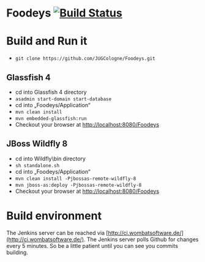 # Foodeys [![Build Status](http://ci.wombatsoftware.de/job/Foodeys/badge/icon)](http://ci.wombatsoftware.de/job/Foodeys/)

# Build and Run it
* ```git clone https://github.com/JUGCologne/Foodeys.git```

## Glassfish 4
* cd into Glassfish 4 directory
* ```asadmin start-domain start-database```
* cd into „Foodeys/Application“
* ```mvn clean install```
* ```mvn embedded-glassfish:run```
* Checkout your browser at [http://localhost:8080/Foodeys](http://localhost:8080/Foodeys)

## JBoss Wildfly 8
* cd into Wildfly\bin directory
* ```sh standalone.sh```
* cd into „Foodeys/Application“
* ```mvn clean install -Pjbossas-remote-wildfly-8```
* ```mvn jboss-as:deploy -Pjbossas-remote-wildfly-8```
* Checkout your browser at [http://localhost:8080/Foodeys](http://localhost:8080/Foodeys)


# Build environment
The Jenkins server can be reached via [http://ci.wombatsoftware.de/](http://ci.wombatsoftware.de/).
The Jenkins server polls Github for changes every 5 minutes. So be a little patient until you can see you commits building.